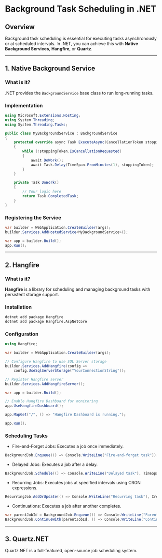 # Background Task Scheduling in .NET

## Overview
Background task scheduling is essential for executing tasks asynchronously or at scheduled intervals. In .NET, you can achieve this with **Native Background Services**, **Hangfire**, or **Quartz**.

---

## 1. Native Background Service

### What is it?
.NET provides the `BackgroundService` base class to run long-running tasks.

### Implementation
```csharp
using Microsoft.Extensions.Hosting;
using System.Threading;
using System.Threading.Tasks;

public class MyBackgroundService : BackgroundService
{
    protected override async Task ExecuteAsync(CancellationToken stoppingToken)
    {
        while (!stoppingToken.IsCancellationRequested)
        {
            await DoWork();
            await Task.Delay(TimeSpan.FromMinutes(1), stoppingToken);
        }
    }

    private Task DoWork()
    {
        // Your logic here
        return Task.CompletedTask;
    }
}
```
### Registering the Service
```csharp
var builder = WebApplication.CreateBuilder(args);
builder.Services.AddHostedService<MyBackgroundService>();

var app = builder.Build();
app.Run();
```

---

## 2. Hangfire

### What is it?
**Hangfire** is a library for scheduling and managing background tasks with persistent storage support.

### Installation
```bash
dotnet add package Hangfire
dotnet add package Hangfire.AspNetCore
```
### Configuration
```csharp
using Hangfire;

var builder = WebApplication.CreateBuilder(args);

// Configure Hangfire to use SQL Server storage
builder.Services.AddHangfire(config => 
    config.UseSqlServerStorage("YourConnectionString"));

// Register Hangfire server
builder.Services.AddHangfireServer();

var app = builder.Build();

// Enable Hangfire Dashboard for monitoring
app.UseHangfireDashboard();

app.MapGet("/", () => "Hangfire Dashboard is running.");

app.Run();
```
### Scheduling Tasks
- Fire-and-Forget Jobs: Executes a job once immediately.
```csharp
BackgroundJob.Enqueue(() => Console.WriteLine("Fire-and-forget task"));
```
- Delayed Jobs: Executes a job after a delay.
```csharp
BackgroundJob.Schedule(() => Console.WriteLine("Delayed task"), TimeSpan.FromMinutes(30));
```
- Recurring Jobs: Executes jobs at specified intervals using CRON expressions.
```csharp
RecurringJob.AddOrUpdate(() => Console.WriteLine("Recurring task"), Cron.Daily);
```
- Continuations: Executes a job after another completes.
```csharp
var parentJobId = BackgroundJob.Enqueue(() => Console.WriteLine("Parent job"));
BackgroundJob.ContinueWith(parentJobId, () => Console.WriteLine("Continuation job"));
```

---

## 3. Quartz.NET
Quartz.NET is a full-featured, open-source job scheduling system.